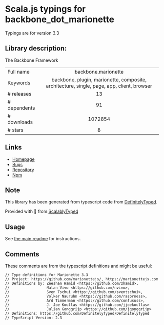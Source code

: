 
# Scala.js typings for backbone_dot_marionette

Typings are for version 3.3

## Library description:
The Backbone Framework

|                    |                 |
| ------------------ | :-------------: |
| Full name          | backbone.marionette |
| Keywords           | backbone, plugin, marionette, composite, architecture, single, page, app, client, browser |
| # releases         | 13 |
| # dependents       | 91 |
| # downloads        | 1072854 |
| # stars            | 8 |

## Links
- [Homepage](https://marionettejs.com/)
- [Bugs](https://github.com/marionettejs/backbone.marionette/issues)
- [Repository](https://github.com/marionettejs/backbone.marionette)
- [Npm](https://www.npmjs.com/package/backbone.marionette)
    


## Note
This library has been generated from typescript code from [DefinitelyTyped](https://definitelytyped.org).

Provided with :purple_heart: from [ScalablyTyped](https://github.com/oyvindberg/ScalablyTyped)

## Usage
See [the main readme](../../readme.md) for instructions.

## Comments

These comments are from the typescript definitions and might be useful:
```
// Type definitions for Marionette 3.3
// Project: https://github.com/marionettejs/, https://marionettejs.com
// Definitions by: Zeeshan Hamid <https://github.com/zhamid>,
//                 Natan Vivo <https://github.com/nvivo>,
//                 Sven Tschui <https://github.com/sventschui>,
//                 Volker Nauruhn <https://github.com/razorness>,
//                 Ard Timmerman <https://github.com/confususs>,
//                 J. Joe Koullas <https://github.com/jjoekoullas>
//                 Julian Gonggrijp <https://github.com/jgonggrijp>
// Definitions: https://github.com/DefinitelyTyped/DefinitelyTyped
// TypeScript Version: 2.3

```

